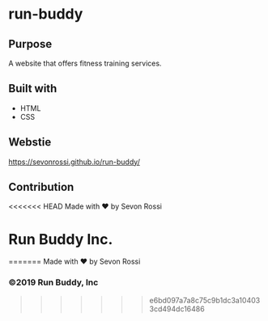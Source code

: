 # run-buddy

## Purpose

A website that offers fitness training services.

## Built with

* HTML
* CSS

## Webstie

https://sevonrossi.github.io/run-buddy/

## Contribution

<<<<<<< HEAD
Made with ❤️ by Sevon Rossi

# Run Buddy Inc.

=======
Made with ❤️ by Sevon Rossi

### &copy;2019 Run Buddy, Inc

>>>>>>> e6bd097a7a8c75c9b1dc3a104033cd494dc16486
>>>>>>>
>>>>>>
>>>>>
>>>>
>>>
>>

